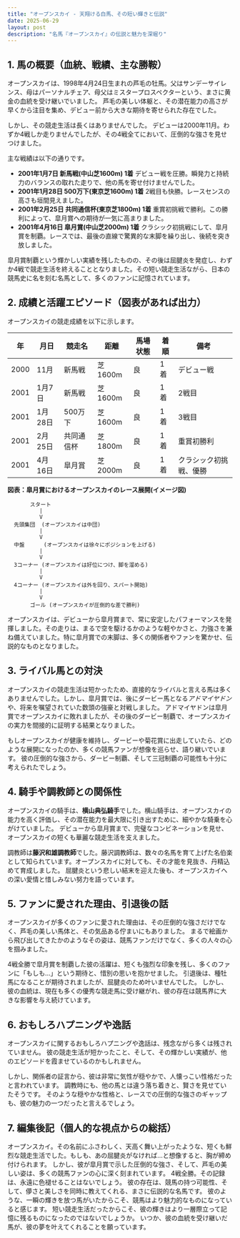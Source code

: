```yaml
---
title: "オープンスカイ - 天翔ける白馬、その短い輝きと伝説"
date: 2025-06-29
layout: post
description: "名馬『オープンスカイ』の伝説と魅力を深堀り"
---
```


## 1. 馬の概要（血統、戦績、主な勝鞍）

オープンスカイは、1998年4月24日生まれの芦毛の牡馬。父はサンデーサイレンス、母はパーソナルチェア、母父はミスタープロスペクターという、まさに黄金の血統を受け継いでいました。  芦毛の美しい体躯と、その潜在能力の高さが早くから注目を集め、デビュー前から大きな期待を寄せられた存在でした。

しかし、その競走生活は長くはありませんでした。  デビューは2000年11月。わずか4戦しか走りませんでしたが、その4戦全てにおいて、圧倒的な強さを見せつけました。

主な戦績は以下の通りです。

* **2001年1月7日 新馬戦(中山芝1600m) 1着**  デビュー戦を圧勝。瞬発力と持続力のバランスの取れた走りで、他の馬を寄せ付けませんでした。
* **2001年1月28日 500万下(東京芝1600m) 1着**  2戦目も快勝。レースセンスの高さも垣間見えました。
* **2001年2月25日  共同通信杯(東京芝1800m) 1着**  重賞初挑戦で勝利。この勝利によって、皐月賞への期待が一気に高まりました。
* **2001年4月16日  皐月賞(中山芝2000m) 1着**  クラシック初挑戦にして、皐月賞を制覇。レースでは、最後の直線で驚異的な末脚を繰り出し、後続を突き放しました。


皐月賞制覇という輝かしい実績を残したものの、その後は屈腱炎を発症し、わずか4戦で競走生活を終えることとなりました。その短い競走生活ながら、日本の競馬史に名を刻む名馬として、多くのファンに記憶されています。


## 2. 成績と活躍エピソード（図表があれば出力）

オープンスカイの競走成績を以下に示します。

| 年 | 月日       | 競走名           | 距離   | 馬場状態 | 着順 | 備考                               |
|---|-------------|--------------------|--------|---------|-----|------------------------------------|
| 2000 | 11月  | 新馬戦           | 芝1600m | 良       | 1着 | デビュー戦                               |
| 2001 | 1月7日   | 新馬戦           | 芝1600m | 良       | 1着 | 2戦目                               |
| 2001 | 1月28日  | 500万下           | 芝1600m | 良       | 1着 | 3戦目                               |
| 2001 | 2月25日  | 共同通信杯       | 芝1800m | 良       | 1着 | 重賞初勝利                             |
| 2001 | 4月16日  | 皐月賞           | 芝2000m | 良       | 1着 | クラシック初挑戦、優勝               |


**図表：皐月賞におけるオープンスカイのレース展開(イメージ図)**

```
       スタート
          |
          V
  先頭集団  (オープンスカイは中団)
          |
          V
  中盤      (オープンスカイは徐々にポジションを上げる)
          |
          V
  3コーナー (オープンスカイは好位につけ、脚を溜める)
          |
          V
  4コーナー (オープンスカイは外を回り、スパート開始)
          |
          V
       ゴール (オープンスカイが圧倒的な差で勝利)
```

オープンスカイは、デビューから皐月賞まで、常に安定したパフォーマンスを発揮しました。その走りは、まるで空を駆けるかのような軽やかさと、力強さを兼ね備えていました。特に皐月賞での末脚は、多くの関係者やファンを驚かせ、伝説的なものとなりました。


## 3. ライバル馬との対決

オープンスカイの競走生活は短かったため、直接的なライバルと言える馬は多くありませんでした。しかし、皐月賞では、後にダービー馬となる*アドマイヤドン*や、将来を嘱望されていた数頭の強豪と対戦しました。  アドマイヤドンは皐月賞でオープンスカイに敗れましたが、その後のダービー制覇で、オープンスカイの実力を間接的に証明する結果となりました。

もしオープンスカイが健康を維持し、ダービーや菊花賞に出走していたら、どのような展開になったのか、多くの競馬ファンが想像を巡らせ、語り継いでいます。  彼の圧倒的な強さから、ダービー制覇、そして三冠制覇の可能性も十分に考えられたでしょう。


## 4. 騎手や調教師との関係性

オープンスカイの騎手は、**横山典弘騎手**でした。横山騎手は、オープンスカイの能力を高く評価し、その潜在能力を最大限に引き出すために、細やかな騎乗を心がけていました。  デビューから皐月賞まで、完璧なコンビネーションを見せ、オープンスカイの短くも華麗な競走生活を支えました。

調教師は**藤沢和雄調教師**でした。藤沢調教師は、数々の名馬を育て上げた名伯楽として知られています。オープンスカイに対しても、その才能を見抜き、丹精込めて育成しました。  屈腱炎という悲しい結末を迎えた後も、オープンスカイへの深い愛情と惜しみない努力を語っています。


## 5. ファンに愛された理由、引退後の話

オープンスカイが多くのファンに愛された理由は、その圧倒的な強さだけでなく、芦毛の美しい馬体と、その気品ある佇まいにもありました。  まるで絵画から飛び出してきたかのようなその姿は、競馬ファンだけでなく、多くの人々の心を掴みました。

4戦全勝で皐月賞を制覇した彼の活躍は、短くも強烈な印象を残し、多くのファンに「もしも…」という期待と、惜別の思いを抱かせました。  引退後は、種牡馬になることが期待されましたが、屈腱炎のため叶いませんでした。  しかし、彼の血統は、現在も多くの優秀な競走馬に受け継がれ、彼の存在は競馬界に大きな影響を与え続けています。


## 6. おもしろハプニングや逸話

オープンスカイに関するおもしろハプニングや逸話は、残念ながら多くは残されていません。  彼の競走生活が短かったこと、そして、その輝かしい実績が、他のエピソードを霞ませているのかもしれません。

しかし、関係者の証言から、彼は非常に気性が穏やかで、人懐っこい性格だったと言われています。  調教時にも、他の馬とは違う落ち着きと、賢さを見せていたそうです。  そのような穏やかな性格と、レースでの圧倒的な強さのギャップも、彼の魅力の一つだったと言えるでしょう。


## 7. 編集後記（個人的な視点からの総括）

オープンスカイ。その名前にふさわしく、天高く舞い上がったような、短くも鮮烈な競走生活でした。もしも、あの屈腱炎がなければ…と想像すると、胸が締め付けられます。  しかし、彼が皐月賞で示した圧倒的な強さ、そして、芦毛の美しい姿は、多くの競馬ファンの心に深く刻まれています。  4戦全勝。その記録は、永遠に色褪せることはないでしょう。  彼の存在は、競馬の持つ可能性、そして、儚さと美しさを同時に教えてくれる、まさに伝説的な名馬です。  彼のような、一瞬の輝きを放つ馬がいたからこそ、競馬はより魅力的なものになっていると感じます。  短い競走生活だったからこそ、彼の輝きはより一層際立って記憶に残るものになったのではないでしょうか。  いつか、彼の血統を受け継いだ馬が、彼の夢を叶えてくれることを願っています。
